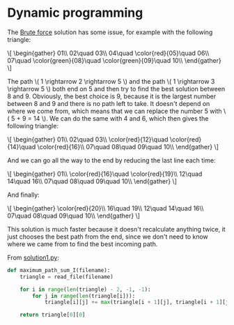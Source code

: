 # Dynamic programming

The [Brute force](solution1.md) solution has some issue, for example with the
following triangle:

\\[ \\begin{gather} 01\\\\ 02\quad 03\\\\ 04\quad \color{red}{05}\quad 06\\\\ 07\quad \color{green}{08}\quad \color{green}{09}\quad 10\\\\ \end{gather} \\]

The path \\( 1 \rightarrow 2 \rightarrow 5 \\) and the path \\( 1 \rightarrow 3
\rightarrow 5 \\) both end on 5 and then try to find the best solution between 8
and 9. Obviously, the best choice is 9, because it is the largest number between
8 and 9 and there is no path left to take. It doesn't depend on where we come
from, which means that we can replace the number 5 with \\( 5 + 9 = 14 \\). We
can do the same with 4 and 6, which then gives the following triangle:

\\[ \\begin{gather} 01\\\\ 02\quad 03\\\\ \color{red}{12}\quad \color{red}{14}\quad \color{red}{16}\\\\ 07\quad 08\quad 09\quad 10\\\\ \end{gather} \\]

And we can go all the way to the end by reducing the last line each time:

\\[ \\begin{gather} 01\\\\ \color{red}{16}\quad \color{red}{19}\\\\ 12\quad 14\quad 16\\\\ 07\quad 08\quad 09\quad 10\\\\ \end{gather} \\]

And finally:

\\[ \\begin{gather} \color{red}{20}\\\\ 16\quad 19\\\\ 12\quad 14\quad 16\\\\ 07\quad 08\quad 09\quad 10\\\\ \end{gather} \\]

This solution is much faster because it doesn't recalculate anything twice, it
just chooses the best path from the end, since we don't need to know where we
came from to find the best incoming path.

From [solution1.py](https://github.com/turtlesmoke/project-euler/blob/main/problems/problem_0018/solution2.py):

```python
def maximum_path_sum_I(filename):
    triangle = read_file(filename)

    for i in range(len(triangle) - 2, -1, -1):
        for j in range(len(triangle[i])):
            triangle[i][j] += max(triangle[i + 1][j], triangle[i + 1][j + 1])

    return triangle[0][0]
```
